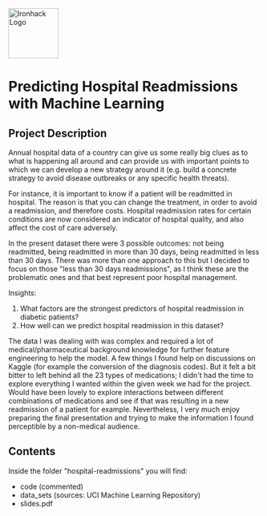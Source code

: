 <img src="https://bit.ly/2VnXWr2" alt="Ironhack Logo" width="100"/>

# Predicting Hospital Readmissions with Machine Learning

## Project Description
Annual hospital data of a country can give us some really big clues as to what is happening all around and can provide us with important points to which we can develop a new strategy around it (e.g. build a concrete strategy to avoid disease outbreaks or any specific health threats).

For instance, it is important to know if a patient will be readmitted in hospital. The reason is that you can change the treatment, in order to avoid a readmission, and therefore costs.
Hospital readmission rates for certain conditions are now considered an indicator of hospital quality, and also affect the cost of care adversely.

In the present dataset there were 3 possible outcomes: not being readmitted, being readmitted in more than 30 days, being readmitted in less than 30 days. There was more than one approach to this but I decided to focus on those "less than 30 days readmissions", as I think these are the problematic ones and that best represent poor hospital management.

Insights:
1) What factors are the strongest predictors of hospital readmission in diabetic patients?
2) How well can we predict hospital readmission in this dataset?

The data I was dealing with was complex and required a lot of medical/pharmaceutical background knowledge for further feature engineering to help the model. A few things I found help on discussions on Kaggle (for example the conversion of the diagnosis codes). But it felt a bit bitter to left behind all the 23 types of medications; I didn't had the time to explore everything I wanted within the given week we had for the project. Would have been lovely to explore interactions between different combinations of medications and see if that was resulting in a new readmission of a patient for example. Nevertheless, I very much enjoy preparing the final presentation and trying to make the information I found perceptible by a non-medical audience.

## Contents
Inside the folder "hospital-readmissions" you will find:
- code (commented)
- data_sets (sources: UCI Machine Learning Repository)
- slides.pdf